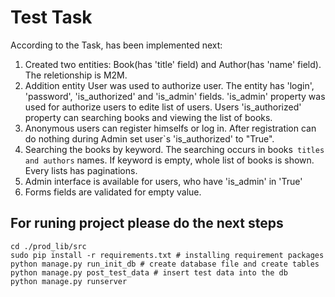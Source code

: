 Test Task
================

According to the Task, has been implemented next:

1. Created two entities: Book(has 'title' field) and Author(has 'name' field). The reletionship is M2M.
2. Addition entity User was used to authorize user. The entity has 'login', 'password', 'is_authorized' and 'is_admin' fields. 'is_admin' property was used for authorize users to edite list of users. Users 'is_authorized' property  can searching books and viewing the list of books.
3. Anonymous  users can register himselfs or log in. After registration can do nothing during Admin set user`s 'is_authorized' to "True". 
4. Searching the books by keyword. The searching occurs in books` titles and authors` names. If keyword is empty, whole list of books is shown. Every lists has paginations.
5. Admin interface is available for users, who have 'is_admin' in 'True'
6. Forms fields are validated for empty value.



For runing project please do the next steps
--------------
    cd ./prod_lib/src
    sudo pip install -r requirements.txt # installing requirement packages
    python manage.py run_init_db # create database file and create tables
    python manage.py post_test_data # insert test data into the db
    python manage.py runserver 